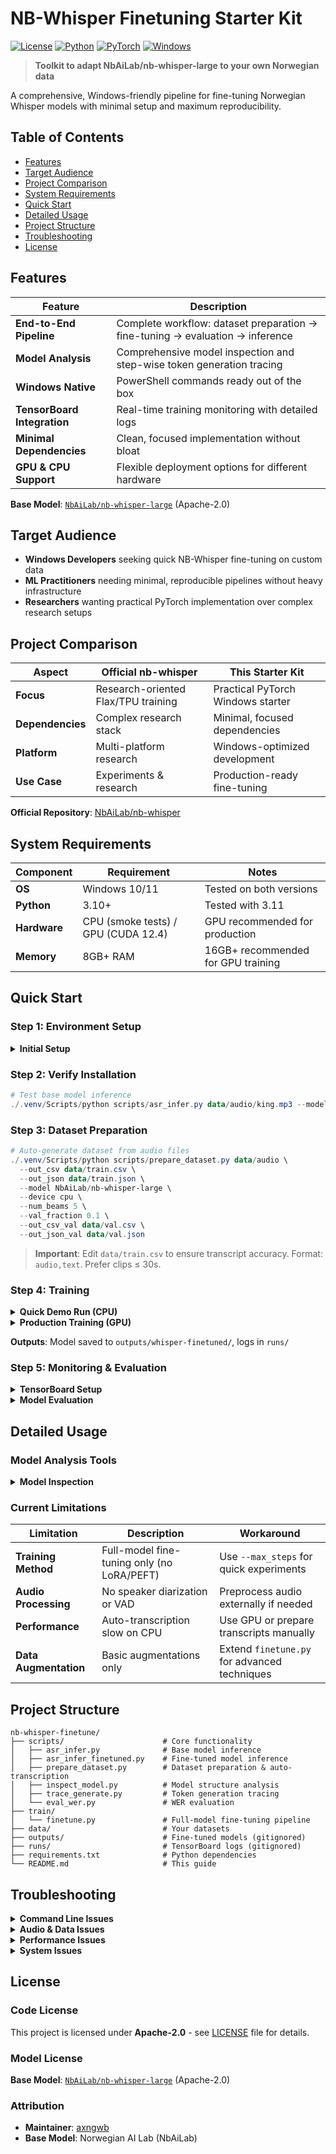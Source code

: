 # NB-Whisper Finetuning Starter Kit

[![License](https://img.shields.io/badge/License-Apache%202.0-blue.svg)](https://opensource.org/licenses/Apache-2.0)
[![Python](https://img.shields.io/badge/Python-3.10%2B-blue.svg)](https://www.python.org/)
[![PyTorch](https://img.shields.io/badge/PyTorch-2.0%2B-red.svg)](https://pytorch.org/)
[![Windows](https://img.shields.io/badge/Platform-Windows%2010%2F11-blue.svg)](https://www.microsoft.com/windows)

> **Toolkit to adapt NbAiLab/nb-whisper-large to your own Norwegian data**

A comprehensive, Windows-friendly pipeline for fine-tuning Norwegian Whisper models with minimal setup and maximum reproducibility.

## Table of Contents

- [Features](#features)
- [Target Audience](#target-audience)
- [Project Comparison](#project-comparison)
- [System Requirements](#system-requirements)
- [Quick Start](#quick-start)
- [Detailed Usage](#detailed-usage)
- [Project Structure](#project-structure)
- [Troubleshooting](#troubleshooting)
- [License](#license)

## Features

| Feature | Description |
|---------|-------------|
| **End-to-End Pipeline** | Complete workflow: dataset preparation → fine-tuning → evaluation → inference |
| **Model Analysis** | Comprehensive model inspection and step-wise token generation tracing |
| **Windows Native** | PowerShell commands ready out of the box |
| **TensorBoard Integration** | Real-time training monitoring with detailed logs |
| **Minimal Dependencies** | Clean, focused implementation without bloat |
| **GPU & CPU Support** | Flexible deployment options for different hardware |

**Base Model**: [`NbAiLab/nb-whisper-large`](https://huggingface.co/NbAiLab/nb-whisper-large) (Apache-2.0)

## Target Audience

- **Windows Developers** seeking quick NB-Whisper fine-tuning on custom data
- **ML Practitioners** needing minimal, reproducible pipelines without heavy infrastructure
- **Researchers** wanting practical PyTorch implementation over complex research setups

## Project Comparison

| Aspect | Official nb-whisper | This Starter Kit |
|--------|-------------------|------------------|
| **Focus** | Research-oriented Flax/TPU training | Practical PyTorch Windows starter |
| **Dependencies** | Complex research stack | Minimal, focused dependencies |
| **Platform** | Multi-platform research | Windows-optimized development |
| **Use Case** | Experiments & research | Production-ready fine-tuning |

**Official Repository**: [NbAiLab/nb-whisper](https://github.com/NbAiLab/nb-whisper)

## System Requirements

| Component | Requirement | Notes |
|-----------|-------------|-------|
| **OS** | Windows 10/11 | Tested on both versions |
| **Python** | 3.10+ | Tested with 3.11 |
| **Hardware** | CPU (smoke tests) / GPU (CUDA 12.4) | GPU recommended for production |
| **Memory** | 8GB+ RAM | 16GB+ recommended for GPU training |

## Quick Start

### Step 1: Environment Setup

<details>
<summary><strong>Initial Setup</strong></summary>

```powershell
# Create virtual environment
py -3 -m venv .venv

# Install base requirements
./.venv/Scripts/pip install -r requirements.txt
```

**Choose PyTorch variant:**

```powershell
# CPU Version (for testing)
./.venv/Scripts/pip install --index-url https://download.pytorch.org/whl/cpu torch torchaudio

# GPU Version (recommended for training)
./.venv/Scripts/pip install --index-url https://download.pytorch.org/whl/cu124 torch torchaudio
```
</details>

### Step 2: Verify Installation

```powershell
# Test base model inference
./.venv/Scripts/python scripts/asr_infer.py data/audio/king.mp3 --model_path NbAiLab/nb-whisper-large --device cpu --num_beams 5
```

### Step 3: Dataset Preparation

```powershell
# Auto-generate dataset from audio files
./.venv/Scripts/python scripts/prepare_dataset.py data/audio \
  --out_csv data/train.csv \
  --out_json data/train.json \
  --model NbAiLab/nb-whisper-large \
  --device cpu \
  --num_beams 5 \
  --val_fraction 0.1 \
  --out_csv_val data/val.csv \
  --out_json_val data/val.json
```

> **Important**: Edit `data/train.csv` to ensure transcript accuracy. Format: `audio,text`. Prefer clips ≤ 30s.

### Step 4: Training

<details>
<summary><strong>Quick Demo Run (CPU)</strong></summary>

```powershell
./.venv/Scripts/python train/finetune.py \
  --model_id NbAiLab/nb-whisper-large \
  --dataset data/train.csv \
  --max_steps 5 \
  --per_device_train_batch_size 1 \
  --gradient_accumulation_steps 4 \
  --seed 42
```
</details>

<details>
<summary><strong>Production Training (GPU)</strong></summary>

```powershell
./.venv/Scripts/python train/finetune.py \
  --model_id NbAiLab/nb-whisper-large \
  --dataset data/train.csv \
  --dataset_eval data/val.csv \
  --num_train_epochs 1 \
  --per_device_train_batch_size 4 \
  --gradient_accumulation_steps 4 \
  --fp16 \
  --seed 42
```
</details>

**Outputs**: Model saved to `outputs/whisper-finetuned/`, logs in `runs/`

### Step 5: Monitoring & Evaluation

<details>
<summary><strong>TensorBoard Setup</strong></summary>

```powershell
# Install and launch TensorBoard
./.venv/Scripts/python -m pip install tensorboard
./.venv/Scripts/tensorboard --logdir runs --host 127.0.0.1 --port 6006
```
Open: [http://127.0.0.1:6006](http://127.0.0.1:6006)
</details>

<details>
<summary><strong>Model Evaluation</strong></summary>

```powershell
# Compare base vs fine-tuned models
./.venv/Scripts/python scripts/asr_infer.py data/audio/king.mp3 --model_path NbAiLab/nb-whisper-large --device cpu --num_beams 5
./.venv/Scripts/python scripts/asr_infer_finetuned.py data/audio/king.mp3 --model_path outputs/whisper-finetuned --device cpu --num_beams 5

# Evaluate WER on validation set
./.venv/Scripts/python scripts/eval_wer.py data/val.csv --model_path outputs/whisper-finetuned --device cpu --num_beams 5
```
</details>

## Detailed Usage

### Model Analysis Tools

<details>
<summary><strong>Model Inspection</strong></summary>

```powershell
# Generate model structure summary
./.venv/Scripts/python scripts/inspect_model.py \
  --model_path NbAiLab/nb-whisper-large \
  --out analysis_model_summary.txt

# Trace token generation process
./.venv/Scripts/python scripts/trace_generate.py data/audio/king.mp3 \
  --model_path NbAiLab/nb-whisper-large \
  --max_new_tokens 64 \
  --num_beams 5 \
  --out analysis_trace.txt
```
</details>

### Current Limitations

| Limitation | Description | Workaround |
|------------|-------------|------------|
| **Training Method** | Full-model fine-tuning only (no LoRA/PEFT) | Use `--max_steps` for quick experiments |
| **Audio Processing** | No speaker diarization or VAD | Preprocess audio externally if needed |
| **Performance** | Auto-transcription slow on CPU | Use GPU or prepare transcripts manually |
| **Data Augmentation** | Basic augmentations only | Extend `finetune.py` for advanced techniques |

## Project Structure

```
nb-whisper-finetune/
├── scripts/                      # Core functionality
│   ├── asr_infer.py              # Base model inference
│   ├── asr_infer_finetuned.py    # Fine-tuned model inference  
│   ├── prepare_dataset.py        # Dataset preparation & auto-transcription
│   ├── inspect_model.py          # Model structure analysis
│   ├── trace_generate.py         # Token generation tracing
│   └── eval_wer.py               # WER evaluation
├── train/
│   └── finetune.py               # Full-model fine-tuning pipeline
├── data/                         # Your datasets
├── outputs/                      # Fine-tuned models (gitignored)  
├── runs/                         # TensorBoard logs (gitignored)
├── requirements.txt              # Python dependencies
└── README.md                     # This guide
```

## Troubleshooting

<details>
<summary><strong>Command Line Issues</strong></summary>

| Issue | Solution |
|-------|----------|
| Commands not working | Run in **PowerShell** (`PS ...`), not Python REPL (`>>>`) |
| Virtual environment not activating | Ensure you're using `./.venv/Scripts/` prefix |
| Permission denied | Run PowerShell as Administrator if needed |

</details>

<details>
<summary><strong>Audio & Data Issues</strong></summary>

| Issue | Solution |
|-------|----------|
| Training unstable with long audio | Split clips to ≤ 30 seconds |
| Poor transcription quality | Manually review and edit `data/train.csv` |
| Out of memory errors | Reduce batch size or use gradient accumulation |

</details>

<details>
<summary><strong>Performance Issues</strong></summary>

| Issue | Solution |
|-------|----------|
| CPU training too slow | Use `--max_steps 5` for testing, GPU for production |
| TorchCodec warnings | `pip uninstall -y torchcodec` (we use torchaudio) |
| GPU out of memory | Reduce batch size or enable `--fp16` |

</details>

<details>
<summary><strong>System Issues</strong></summary>

| Issue | Solution |
|-------|----------|
| Windows symlinks warning | Harmless; optionally enable Developer Mode |
| HuggingFace cache issues | Clear cache: `rm -rf ~/.cache/huggingface/` |
| CUDA version mismatch | Reinstall PyTorch with correct CUDA version |

</details>

## License

### Code License
This project is licensed under **Apache-2.0** - see [LICENSE](LICENSE) file for details.

### Model License  
**Base Model**: [`NbAiLab/nb-whisper-large`](https://huggingface.co/NbAiLab/nb-whisper-large) (Apache-2.0)

### Attribution
- **Maintainer**: [axngwb](https://github.com/axngwb)
- **Base Model**: Norwegian AI Lab (NbAiLab)